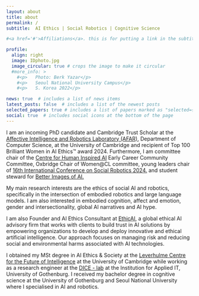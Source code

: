 ```yaml
---
layout: about
title: about
permalink: /
subtitle:  AI Ethics | Social Robotics | Cognitive Science

#<a href='#'>Affiliations</a>. this is for putting a link in the subtitle

profile:
  align: right
  image: IDphoto.jpg
  image_circular: true # crops the image to make it circular
  #more_info: >
    #<p>   Photo: Berk Yazar</p>
    #<p>   Seoul National University Campus</p>
    #<p>   S. Korea 2022</p>

news: true  # includes a list of news items
latest_posts: false  # includes a list of the newest posts
selected_papers: true # includes a list of papers marked as "selected={true}"
social: true  # includes social icons at the bottom of the page
---
```



I am an incoming PhD candidate and Cambridge Trust Scholar at the <a href="https://cambridge-afar.github.io/">Affective Intelligence and Robotics Laboratory (AFAR)</a>, Department of Computer Science, at the University of Cambridge and recipient of Top 100 Brilliant Women in AI Ethics™ award 2024. Furthermore, I am committee chair of the <a href="https://www.chia.cam.ac.uk/">Centre for Human Inspired AI</a> Early Career Community Committee, Oxbridge Chair of Women@CL committee, young leaders chair of <a href="https://icsr2024.dk/" >16th International Conference on Social Robotics 2024.</a> and student steward for <a href="https://betterimagesofai.org/" >Better Images of AI.</a>

My main research interests are the ethics of social AI and robotics, specifically in the intersection of embodied robotics and large language models. I am also interested in embodied cognition, affect and emotion, gender and intersectionality, global AI narratives and AI hype.

I am also Founder and AI Ethics Consultant at <a href="https://ethicai.net/">EthicAI</a>, a global ethical AI advisory firm that works with clients to build trust in AI solutions by empowering organizations to develop and deploy innovative and ethical artificial intelligence. Our approach focuses on managing risk and reducing social and environmental harms associated with AI technologies.

I obtained my MSt degree in AI Ethics & Society at the <a href= "http://lcfi.ac.uk/" >Leverhulme Centre for the Future of Intelligence</a> at the University of Cambridge while working as a research engineer at the <a href="https://dice-r-lab.com/">DICE - lab</a> at the Institution for Applied IT, University of Gothenburg. I received my bachelor degree in cognitive science at the University of Gothenburg and Seoul National University where I specialised in AI and robotics. 
